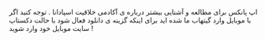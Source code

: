 اپ پانکس برای مطالعه و آشنایی بیشتر درباره ی  آکادمی خلاقیت اسپادانا .
توجه کنید اگر با موبایل وارد گیتهاب ما شده اید برای اینکه گزینه ی دانلود فعال شود با حالت 
دکستاپ سایت موبایل خود وارد شوید ! 
